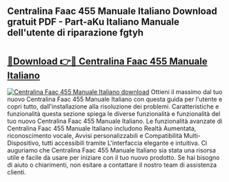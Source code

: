 ## Centralina Faac 455 Manuale Italiano Download gratuit PDF - Part-aKu Italiano Manuale dell'utente di riparazione fgtyh

# <h2><a href="http://dfbpmz.blite.top/?on=Centralina+Faac+455+Manuale+Italiano">🔗Download 👉🔴 Centralina Faac 455 Manuale Italiano</a></h2>

[![Centralina Faac 455 Manuale Italiano download](https://i.imgur.com/lujVjoI.png)](http://dfbpmz.blite.top/?on=Centralina+Faac+455+Manuale+Italiano)
Ottieni il massimo dal tuo nuovo Centralina Faac 455 Manuale Italiano con questa guida per l'utente e copri tutto, dall'installazione alla risoluzione dei problemi. Caratteristiche e funzionalità questa sezione spiega le diverse funzionalità e funzionalità del tuo nuovo Centralina Faac 455 Manuale Italiano. Le funzionalità avanzate di Centralina Faac 455 Manuale Italiano includono Realtà Aumentata, riconoscimento vocale, Avvisi personalizzabili e Compatibilità Multi-Dispositivo, tutti accessibili tramite L'interfaccia elegante e intuitiva. Ci auguriamo che Centralina Faac 455 Manuale Italiano sia stata una risorsa utile e facile da usare per iniziare con il tuo nuovo prodotto. Se hai bisogno di aiuto o chiarimenti, non esitare a contattare il nostro team di assistenza clienti.
